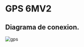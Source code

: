 # GPS 6MV2

## Diagrama de conexion. 

![gps](https://user-images.githubusercontent.com/34101726/159816180-25e20c56-4574-4e54-b29e-ee7ddf1c4279.png)
